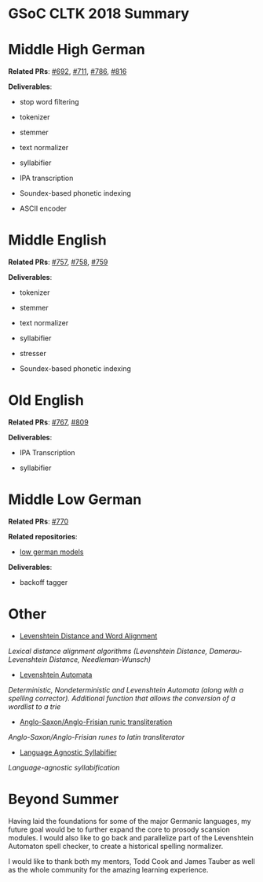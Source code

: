 **GSoC CLTK 2018 Summary**
==========================


Middle High German
==================
**Related PRs**: [#692](https://github.com/cltk/cltk/pull/692), [#711](https://github.com/cltk/cltk/pull/711), [#786](https://github.com/cltk/cltk/pull/786), [#816](https://github.com/cltk/cltk/pull/816)

**Deliverables**:

- stop word filtering

- tokenizer

- stemmer

- text normalizer

- syllabifier

- IPA transcription

- Soundex-based phonetic indexing

- ASCII encoder

Middle English
==============

**Related PRs**: [#757](https://github.com/cltk/cltk/pull/757), [#758](https://github.com/cltk/cltk/pull/758), [#759](https://github.com/cltk/cltk/pull/759)

**Deliverables**:

- tokenizer

- stemmer

- text normalizer

- syllabifier

- stresser

- Soundex-based phonetic indexing

Old English
===========
**Related PRs**: [#767](https://github.com/cltk/cltk/pull/767), [#809](https://github.com/cltk/cltk/pull/809)

**Deliverables**:

- IPA Transcription 

- syllabifier

Middle Low German
=================
**Related PRs**: [#770](https://github.com/cltk/cltk/pull/770)

**Related repositories**:
* [low german models](https://github.com/cltk/middle_low_german_models_cltk)

**Deliverables**:

- backoff tagger

Other
=====

- [Levenshtein Distance and Word Alignment](https://github.com/cltk/cltk/pull/740)

*Lexical distance alignment algorithms (Levenshtein Distance, Damerau-Levenshtein Distance, Needleman-Wunsch)*

- [Levenshtein Automata](https://github.com/cltk/cltk/pull/762)

*Deterministic, Nondeterministic and Levenshtein Automata (along with a spelling corrector). Additional function that allows the conversion of a wordlist to a trie*

- [Anglo-Saxon/Anglo-Frisian runic transliteration](https://github.com/cltk/cltk/pull/774)

*Anglo-Saxon/Anglo-Frisian runes to latin transliterator*

- [Language Agnostic Syllabifier](https://github.com/cltk/cltk/pull/788)

*Language-agnostic syllabification*

Beyond Summer
=============

Having laid the foundations for some of the major Germanic languages, my future goal would be to further expand the core to prosody scansion modules. I would also like to go back and parallelize part of the Levenshtein Automaton spell checker, to create a historical spelling normalizer.


I would like to thank both my mentors, Todd Cook and James Tauber as well as the whole community for the amazing learning experience.
